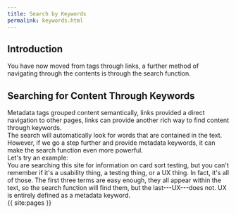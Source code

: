 ```yaml
---
title: Search by Keywords  
permalink: keywords.html
---
```

## Introduction  
You have now moved from tags through links, a further method of navigating through the contents is through the search function.    

## Searching for Content Through Keywords      
Metadata tags grouped content semantically, links provided a direct navigation to other pages, links can provide another rich way to find content through keywords.  
The search will automatically look for words that are contained in the text. However, if we go a step further and provide metadata keywords, it can make the search function even more powerful.    
Let's try an example:    
You are searching this site for information on card sort testing, but you can't remember if it's a usability thing, a testing thing, or a UX thing. In fact, it's all of those. The first three terms are easy enough, they all appear within the text, so the search function will find them, but the last---UX---does not. UX is entirely defined as a metadata keyword.   
{{ site:pages }}
